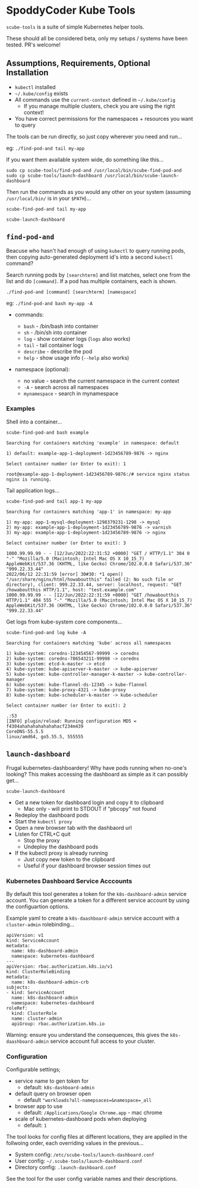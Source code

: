 # SpoddyCoder Kube Tools

`scube-tools` is a suite of simple Kubernetes helper tools.

These should all be considered beta, only my setups / systems have been tested. PR's welcome!


## Assumptions, Requirements, Optional Installation

* `kubectl` installed
* `~/.kube/config` exists
* All commands use the `current-context` defined in `~/.kube/config`
    * If you manage multiple clusters, check you are using the right context!
* You have correct permissions for the namespaces + resources you want to query

The tools can be run directly, so just copy wherever you need and run...

eg: `./find-pod-and tail my-app`

If you want them available system wide, do something like this...

```
sudo cp scube-tools/find-pod-and /usr/local/bin/scube-find-pod-and
sudo cp scube-tools/launch-dashboard /usr/local/bin/scube-launch-dashboard
```

Then run the commands as you would any other on your system (assuming `/usr/local/bin/` is in your `$PATH`)...

```
scube-find-pod-and tail my-app

scube-launch-dashboard
```

## `find-pod-and`

Beacuse who hasn't had enough of using `kubectl` to query running pods, then copying auto-generated deployment id's into a second `kubectl` command?

Search running pods by `[searchterm]` and list matches, select one from the list and do `[command]`.
If a pod has multiple containers, each is shown.

`./find-pod-and [command] [searchterm] [namespace]`

eg: `./find-pod-and bash my-app -A`

* commands:
    * `bash`        - /bin/bash into container
    * `sh`          - /bin/sh into container
    * `log`         - show container logs (`logs` also works)
    * `tail`        - tail container logs
    * `describe`    - describe the pod
    * `help`        - show usage info (`--help` also works)

* namespace (optional):
    * no value      - search the current namespace in the current context
    * `-A`          - search across all namespaces
    * `mynamespace` - search in mynamespace

### Examples

Shell into a container...

```
scube-find-pod-and bash example

Searching for containers matching 'example' in namespace: default

1) default: example-app-1-deployment-1d23456789-9876 -> nginx

Select container number (or Enter to exit): 1

root@example-app-1-deployment-1d23456789-9876:/# service nginx status
nginx is running.
```

Tail application logs...

```
scube-find-pod-and tail app-1 my-app

Searching for containers matching 'app-1' in namespace: my-app

1) my-app: app-1-mysql-deployment-1298379231-1298 -> mysql
2) my-app: example-app-1-deployment-1d23456789-9876 -> varnish
3) my-app: example-app-1-deployment-1d23456789-9876 -> nginx

Select container number (or Enter to exit): 3

1000.99.99.99 - - [12/Jun/2022:22:31:52 +0000] "GET / HTTP/1.1" 304 0 "-" "Mozilla/5.0 (Macintosh; Intel Mac OS X 10_15_7) AppleWebKit/537.36 (KHTML, like Gecko) Chrome/102.0.0.0 Safari/537.36" "999.22.33.44"
2022/06/12 22:31:59 [error] 30#30: *1 open() "/usr/share/nginx/html/howaboutthis" failed (2: No such file or directory), client: 999.22.33.44, server: localhost, request: "GET /howaboutthis HTTP/1.1", host: "test.example.com"
1000.99.99.99 - - [12/Jun/2022:22:31:59 +0000] "GET /howaboutthis HTTP/1.1" 404 555 "-" "Mozilla/5.0 (Macintosh; Intel Mac OS X 10_15_7) AppleWebKit/537.36 (KHTML, like Gecko) Chrome/102.0.0.0 Safari/537.36" "999.22.33.44"
```

Get logs from kube-system core components...

```
scube-find-pod-and log kube -A

Searching for containers matching 'kube' across all namespaces

1) kube-system: coredns-123454567-99999 -> coredns
2) kube-system: coredns-786543211-99998 -> coredns
3) kube-system: etcd-k-master -> etcd
4) kube-system: kube-apiserver-k-master -> kube-apiserver
5) kube-system: kube-controller-manager-k-master -> kube-controller-manager
6) kube-system: kube-flannel-ds-12345 -> kube-flannel
7) kube-system: kube-proxy-4321 -> kube-proxy
8) kube-system: kube-scheduler-k-master -> kube-scheduler

Select container number (or Enter to exit): 2

.:53
[INFO] plugin/reload: Running configuration MD5 = f4304ahahahahahahahacf234m439
CoreDNS-55.5.5
linux/amd64, go5.55.5, 555555
```


## `launch-dashboard`

Frugal kubernetes-dashboardery! Why have pods running when no-one's looking? 
This makes accessing the dashboard as simple as it can possibly get...

```
scube-launch-dashboard
```

* Get a new token for dashboard login and copy it to clipboard
    * Mac only - will print to STDOUT if "pbcopy" not found
* Redeploy the dashboard pods
* Start the `kubectl proxy`
* Open a new browser tab with the dashbaord url
* Listen for CTRL+C quit
    * Stop the proxy
    * Undeploy the dashboard pods
* If the kubectl proxy is already running
    * Just copy new token to the clipboard
    * Useful if your dashboard browser session times out

### Kubernetes Dashboard Service Acccounts

By default this tool generates a token for the `k8s-dashboard-admin` service account. 
You can generate a token for a different service account by using the configuartion options.

Example yaml to create a `k8s-daashboard-admin` service account with a `cluster-admin` rolebinding...

```
apiVersion: v1
kind: ServiceAccount
metadata:
  name: k8s-dashboard-admin
  namespace: kubernetes-dashboard
---
apiVersion: rbac.authorization.k8s.io/v1
kind: ClusterRoleBinding
metadata:
  name: k8s-dashboard-admin-crb
subjects:
- kind: ServiceAccount
  name: k8s-dashboard-admin
  namespace: kubernetes-dashboard
roleRef:
  kind: ClusterRole
  name: cluster-admin
  apiGroup: rbac.authorization.k8s.io
```

Warning: ensure you understand the consequences, this gives the `k8s-daashboard-admin` service account full access to your cluster.

### Configuration

Configurable settings;

* service name to gen token for
  * default: `k8s-dashboard-admin`
* default query on browser open
  * default `"workloads?all-namepsaces=&namespace=_all`
* browser app to use
  * default: `/Applications/Google Chrome.app` - mac chrome
* scale of kubernetes-dashboard pods when deploying
  * default: `1`

The tool looks for config files at different locations, they are applied in the follwoing order, each overriding values in the previous...

* System config: `/etc/scube-tools/launch-dashboard.conf`
* User config: `~/.scube-tools/launch-dashboard.conf`
* Directory config: `.launch-dashboard.conf`

See the tool for the user config variable names and their descriptions. 
